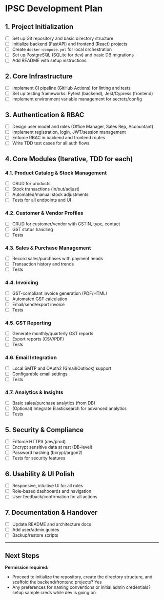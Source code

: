 # IPSC Development Plan

## 1. Project Initialization

- [ ] Set up Git repository and basic directory structure
- [ ] Initialize backend (FastAPI) and frontend (React) projects
- [ ] Create `docker-compose.yml` for local orchestration
- [ ] Set up PostgreSQL (SQLite for dev) and basic DB migrations
- [ ] Add README with setup instructions

## 2. Core Infrastructure

- [ ] Implement CI pipeline (GitHub Actions) for linting and tests
- [ ] Set up testing frameworks: Pytest (backend), Jest/Cypress (frontend)
- [ ] Implement environment variable management for secrets/config

## 3. Authentication & RBAC

- [ ] Design user model and roles (Office Manager, Sales Rep, Accountant)
- [ ] Implement registration, login, JWT/session management
- [ ] Enforce RBAC in backend and frontend routes
- [ ] Write TDD test cases for all auth flows

## 4. Core Modules (Iterative, TDD for each)

### 4.1. Product Catalog & Stock Management
- [ ] CRUD for products
- [ ] Stock transactions (in/out/adjust)
- [ ] Automated/manual stock adjustments
- [ ] Tests for all endpoints and UI

### 4.2. Customer & Vendor Profiles
- [ ] CRUD for customer/vendor with GSTIN, type, contact
- [ ] GST status handling
- [ ] Tests

### 4.3. Sales & Purchase Management
- [ ] Record sales/purchases with payment heads
- [ ] Transaction history and trends
- [ ] Tests

### 4.4. Invoicing
- [ ] GST-compliant invoice generation (PDF/HTML)
- [ ] Automated GST calculation
- [ ] Email/send/export invoice
- [ ] Tests

### 4.5. GST Reporting
- [ ] Generate monthly/quarterly GST reports
- [ ] Export reports (CSV/PDF)
- [ ] Tests

### 4.6. Email Integration
- [ ] Local SMTP and OAuth2 (Gmail/Outlook) support
- [ ] Configurable email settings
- [ ] Tests

### 4.7. Analytics & Insights
- [ ] Basic sales/purchase analytics (from DB)
- [ ] (Optional) Integrate Elasticsearch for advanced analytics
- [ ] Tests

## 5. Security & Compliance

- [ ] Enforce HTTPS (dev/prod)
- [ ] Encrypt sensitive data at rest (DB-level)
- [ ] Password hashing (bcrypt/argon2)
- [ ] Tests for security features

## 6. Usability & UI Polish

- [ ] Responsive, intuitive UI for all roles
- [ ] Role-based dashboards and navigation
- [ ] User feedback/confirmation for all actions

## 7. Documentation & Handover

- [ ] Update README and architecture docs
- [ ] Add user/admin guides
- [ ] Backup/restore scripts

---

## Next Steps

**Permission required:**  
- Proceed to initialize the repository, create the directory structure, and scaffold the backend/frontend projects? Yes
- Any preferences for naming conventions or initial admin credentials? setup sample creds while dev is going on

